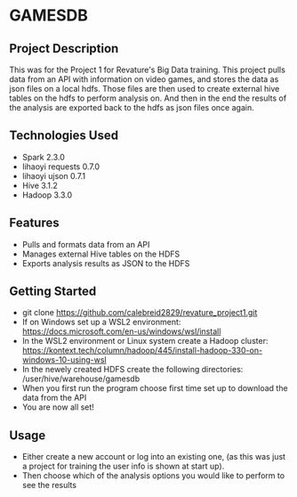 
# GAMESDB

## Project Description

This was for the Project 1 for Revature's Big Data training. This project pulls data from an API with information on video games, and stores the data as json files on a local hdfs. Those files are then used to create external hive tables on the hdfs to perform analysis on. And then in the end the results of the analysis are exported back to the hdfs as json files once again.

## Technologies Used

* Spark 2.3.0
* lihaoyi requests 0.7.0
* lihaoyi ujson 0.7.1
* Hive 3.1.2
* Hadoop 3.3.0

## Features

* Pulls and formats data from an API
* Manages external Hive tables on the HDFS
* Exports analysis results as JSON to the HDFS

## Getting Started
   
* git clone https://github.com/calebreid2829/revature_project1.git
* If on Windows set up a WSL2 environment: https://docs.microsoft.com/en-us/windows/wsl/install
* In the WSL2 environment or Linux system create a Hadoop cluster: https://kontext.tech/column/hadoop/445/install-hadoop-330-on-windows-10-using-wsl
* In the newely created HDFS create the following directories: /user/hive/warehouse/gamesdb
* When you first run the program choose first time set up to download the data from the API
* You are now all set!

## Usage

* Either create a new account or log into an existing one, (as this was just a project for training the user info is shown at start up).
* Then choose which of the analysis options you would like to perform to see the results
